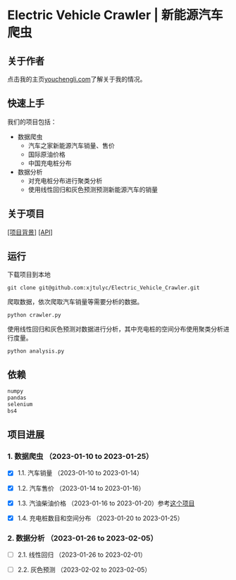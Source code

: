 # Electric Vehicle Crawler | 新能源汽车爬虫

## 关于作者

点击我的主页[youchengli.com](youchengli.com)了解关于我的情况。

## 快速上手

我们的项目包括：
- 数据爬虫
  - 汽车之家新能源汽车销量、售价
  - 国际原油价格
  - 中国充电桩分布
- 数据分析
  - 对充电桩分布进行聚类分析
  - 使用线性回归和灰色预测预测新能源汽车的销量

## 关于项目

[[项目背景]](https://github.com/xjtulyc/Electric_Vehicle_Crawler/blob/main/docs/background.md)
[[API]](https://github.com/xjtulyc/Electric_Vehicle_Crawler/blob/main/docs/api.md)

## 运行

下载项目到本地

```
git clone git@github.com:xjtulyc/Electric_Vehicle_Crawler.git
```

爬取数据，依次爬取汽车销量等需要分析的数据。

```shell
python crawler.py
```

使用线性回归和灰色预测对数据进行分析，其中充电桩的空间分布使用聚类分析进行度量。

```shell
python analysis.py
```
## 依赖

```requirements.txt
numpy
pandas
selenium
bs4
```

## 项目进展

### 1. 数据爬虫 （2023-01-10 to 2023-01-25）

- [x] 1.1. 汽车销量 （2023-01-10 to 2023-01-14）

- [x] 1.2. 汽车售价 （2023-01-14 to 2023-01-16）

- [x] 1.3. 汽油柴油价格 （2023-01-16 to 2023-01-20）参考[这个项目](https://github.com/datasets/oil-prices)

- [x] 1.4. 充电桩数目和空间分布 （2023-01-20 to 2023-01-25）

### 2. 数据分析 （2023-01-26 to 2023-02-05）

- [ ] 2.1. 线性回归 （2023-01-26 to 2023-02-01）

- [ ] 2.2. 灰色预测 （2023-02-02 to 2023-02-05）
